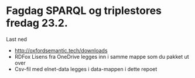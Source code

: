 # Fagdag SPARQL og triplestores fredag 23.2.
Last ned
* http://oxfordsemantic.tech/downloads
* RDFox Lisens fra OneDrive legges inn i samme mappe som du pakket ut over
* Csv-fil med elnet-data legges i data-mappen i dette repoet
  
